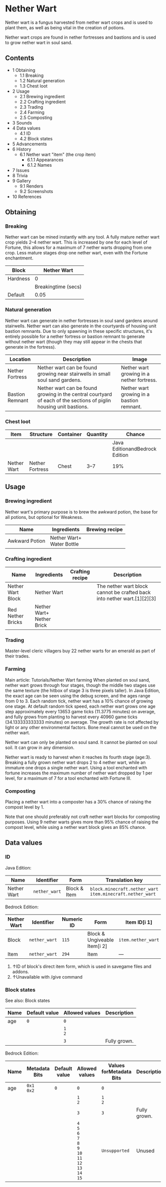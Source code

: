 # Nether Wart
Nether wart is a fungus harvested from nether wart crops and is used to plant them, as well as being vital in the creation of potions.

Nether wart crops are found in nether fortresses and bastions and is used to grow nether wart in soul sand.

## Contents
- 1 Obtaining
	- 1.1 Breaking
	- 1.2 Natural generation
	- 1.3 Chest loot
- 2 Usage
	- 2.1 Brewing ingredient
	- 2.2 Crafting ingredient
	- 2.3 Trading
	- 2.4 Farming
	- 2.5 Composting
- 3 Sounds
- 4 Data values
	- 4.1 ID
	- 4.2 Block states
- 5 Advancements
- 6 History
	- 6.1 Nether wart "item" (the crop item)
		- 6.1.1 Appearances
		- 6.1.2 Names
- 7 Issues
- 8 Trivia
- 9 Gallery
	- 9.1 Renders
	- 9.2 Screenshots
- 10 References

## Obtaining
### Breaking
Nether wart can be mined instantly with any tool. A fully mature nether wart crop yields 2–4 nether wart. This is increased by one for each level of Fortune, this allows for a maximum of 7 nether warts dropping from one crop. Less mature stages drop one nether wart, even with the Fortune enchantment.

| Block    | Nether Wart         |
|----------|---------------------|
| Hardness | 0                   |
|          | Breakingtime (secs) |
| Default  | 0.05                |

### Natural generation
Nether wart can generate in nether fortresses in soul sand gardens around stairwells. Nether wart can also generate in the courtyards of housing unit bastion remnants. Due to only spawning in these specific structures, it's entirely possible for a nether fortress or bastion remnant to generate without nether wart (though they may still appear in the chests that generate in the fortress). 

| Location        | Description                                                                                                        | Image                                     |
|-----------------|--------------------------------------------------------------------------------------------------------------------|-------------------------------------------|
| Nether Fortress | Nether wart can be found growing near stairwells in small soul sand gardens.                                       | Nether wart growing in a nether fortress. |
| Bastion Remnant | Nether wart can be found growing in the central courtyard of each of the sections of piglin housing unit bastions. | Nether wart growing in a bastion remnant. |



### Chest loot
| Item        | Structure       | Container | Quantity | Chance                         |
|-------------|-----------------|-----------|----------|--------------------------------|
|             |                 |           |          | Java EditionandBedrock Edition |
| Nether Wart | Nether Fortress | Chest     | 3–7      | 19%                            |

## Usage
### Brewing ingredient
Nether wart's primary purpose is to brew the awkward potion, the base for all potions, but optional for Weakness.

| Name           | Ingredients                   | Brewing recipe |
|----------------|-------------------------------|----------------|
| Awkward Potion | Nether Wart+<br/>Water Bottle |                |

### Crafting ingredient
| Name              | Ingredients                   | Crafting recipe | Description                                                             |
|-------------------|-------------------------------|-----------------|-------------------------------------------------------------------------|
| Nether Wart Block | Nether Wart                   |                 | The nether wart block cannot be crafted back into nether wart.[1][2][3] |
| Red Nether Bricks | Nether Wart+<br/>Nether Brick |                 |                                                                         |

### Trading
Master-level cleric villagers buy 22 nether warts for an emerald as part of their trades.

### Farming
Main article: Tutorials/Nether Wart farming
When planted on soul sand, nether wart grows through four stages, though the middle two stages use the same texture (the hitbox of stage 3 is three pixels taller). In Java Edition, the exact age can be seen using the debug screen, and the ages range from 0 to 3. Each random tick, nether wart has a 10% chance of growing one stage. At default random tick speed, each nether wart grows one age step approximately every 13653 game ticks (11.3775 minutes) on average, and fully grows from planting to harvest every 40960 game ticks (34.133333333333 minutes) on average. The growth rate is not affected by light or any other environmental factors. Bone meal cannot be used on the nether wart.

Nether wart can only be planted on soul sand. It cannot be planted on soul soil. It can grow in any dimension.

Nether wart is ready to harvest when it reaches its fourth stage (age:3). Breaking a fully grown nether wart drops 2 to 4 nether wart, while an immature one drops a single nether wart. Using a tool enchanted with fortune increases the maximum number of nether wart dropped by 1 per level, for a maximum of 7 for a tool enchanted with Fortune III.

### Composting
Placing a nether wart into a composter has a 30% chance of raising the compost level by 1.

Note that one should preferably not craft nether wart blocks for composting purposes. Using 9 nether warts gives more than 95% chance of raising the compost level, while using a nether wart block gives an 85% chance.

## Data values
### ID
Java Edition:

| Name        | Identifier    | Form         | Translation key                                                |
|-------------|---------------|--------------|----------------------------------------------------------------|
| Nether Wart | `nether_wart` | Block & Item | `block.minecraft.nether_wart`<br/>`item.minecraft.nether_wart` |

Bedrock Edition:

| Nether Wart | Identifier    | Numeric ID | Form                         | Item ID[i 1]       | Translation key         |
|-------------|---------------|------------|------------------------------|--------------------|-------------------------|
| Block       | `nether_wart` | `115`      | Block & Ungiveable Item[i 2] | `item.nether_wart` | `tile.nether_wart.name` |
| Item        | `nether_wart` | `294`      | Item                         | —                  | `item.nether_wart.name` |

1. ↑ID of block's direct item form, which is used in savegame files and addons.
2. ↑Unavailable with /give command

### Block states
See also: Block states

| Name | Default value | Allowed values | Description  |
|------|---------------|----------------|--------------|
| age  | `0`           | `0`            |              |
|      |               | `1`<br/>`2`    |              |
|      |               | `3`            | Fully grown. |

Bedrock Edition:

| Name | Metadata Bits   | Default value | Allowed values                                                                                    | Values forMetadata Bits | Description  |
|------|-----------------|---------------|---------------------------------------------------------------------------------------------------|-------------------------|--------------|
| age  | `0x1`<br/>`0x2` | `0`           | `0`                                                                                               | `0`                     |              |
|      |                 |               | `1`<br/>`2`                                                                                       | `1`<br/>`2`             |              |
|      |                 |               | `3`                                                                                               | `3`                     | Fully grown. |
|      |                 |               | `4`<br/>`5`<br/>`6`<br/>`7`<br/>`8`<br/>`9`<br/>`10`<br/>`11`<br/>`12`<br/>`13`<br/>`14`<br/>`15` | `Unsupported`           | Unused       |



